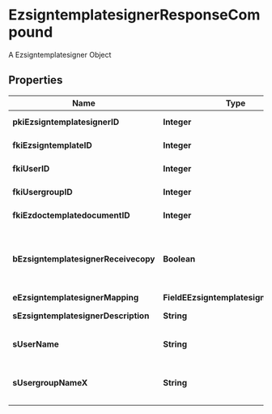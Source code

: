 

# EzsigntemplatesignerResponseCompound

A Ezsigntemplatesigner Object

## Properties

| Name | Type | Description | Notes |
|------------ | ------------- | ------------- | -------------|
|**pkiEzsigntemplatesignerID** | **Integer** | The unique ID of the Ezsigntemplatesigner |  |
|**fkiEzsigntemplateID** | **Integer** | The unique ID of the Ezsigntemplate |  |
|**fkiUserID** | **Integer** | The unique ID of the User |  [optional] |
|**fkiUsergroupID** | **Integer** | The unique ID of the Usergroup |  [optional] |
|**fkiEzdoctemplatedocumentID** | **Integer** | The unique ID of the Ezdoctemplatedocument |  [optional] |
|**bEzsigntemplatesignerReceivecopy** | **Boolean** | If this flag is true. The signatory will receive a copy of every signed Ezsigndocument even if it ain&#39;t required to sign the document. |  [optional] |
|**eEzsigntemplatesignerMapping** | **FieldEEzsigntemplatesignerMapping** |  |  [optional] |
|**sEzsigntemplatesignerDescription** | **String** | The description of the Ezsigntemplatesigner |  |
|**sUserName** | **String** | The description of the User in the language of the requester |  [optional] |
|**sUsergroupNameX** | **String** | The Name of the Usergroup in the language of the requester |  [optional] |



